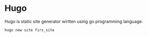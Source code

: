 # Hugo

Hugo is static site generator wirtten using go programming language.

`hugo new site firs_site`
